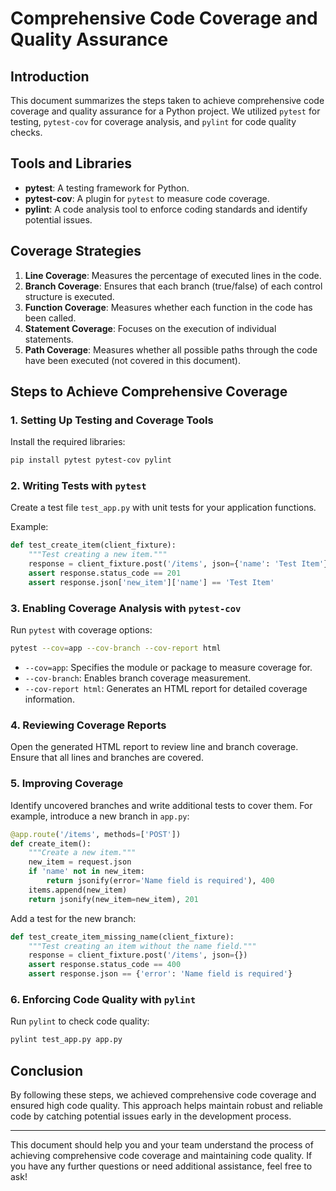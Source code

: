 
# Comprehensive Code Coverage and Quality Assurance  
   
## Introduction  
   
This document summarizes the steps taken to achieve comprehensive code coverage and quality assurance for a Python project. We utilized `pytest` for testing, `pytest-cov` for coverage analysis, and `pylint` for code quality checks.  
   
## Tools and Libraries  
   
- **pytest**: A testing framework for Python.  
- **pytest-cov**: A plugin for `pytest` to measure code coverage.  
- **pylint**: A code analysis tool to enforce coding standards and identify potential issues.  
   
## Coverage Strategies  
   
1. **Line Coverage**: Measures the percentage of executed lines in the code.  
2. **Branch Coverage**: Ensures that each branch (true/false) of each control structure is executed.  
3. **Function Coverage**: Measures whether each function in the code has been called.  
4. **Statement Coverage**: Focuses on the execution of individual statements.  
5. **Path Coverage**: Measures whether all possible paths through the code have been executed (not covered in this document).  
   
## Steps to Achieve Comprehensive Coverage  
   
### 1. Setting Up Testing and Coverage Tools  
   
Install the required libraries:  
   
```bash  
pip install pytest pytest-cov pylint  
```  
   
### 2. Writing Tests with `pytest`  
   
Create a test file `test_app.py` with unit tests for your application functions.  
   
Example:  
   
```python  
def test_create_item(client_fixture):  
    """Test creating a new item."""  
    response = client_fixture.post('/items', json={'name': 'Test Item'})  
    assert response.status_code == 201  
    assert response.json['new_item']['name'] == 'Test Item'  
```  
   
### 3. Enabling Coverage Analysis with `pytest-cov`  
   
Run `pytest` with coverage options:  
   
```bash  
pytest --cov=app --cov-branch --cov-report html  
```  
   
- `--cov=app`: Specifies the module or package to measure coverage for.  
- `--cov-branch`: Enables branch coverage measurement.  
- `--cov-report html`: Generates an HTML report for detailed coverage information.  
   
### 4. Reviewing Coverage Reports  
   
Open the generated HTML report to review line and branch coverage. Ensure that all lines and branches are covered.  
   
### 5. Improving Coverage  
   
Identify uncovered branches and write additional tests to cover them. For example, introduce a new branch in `app.py`:  
   
```python  
@app.route('/items', methods=['POST'])  
def create_item():  
    """Create a new item."""  
    new_item = request.json  
    if 'name' not in new_item:  
        return jsonify(error='Name field is required'), 400  
    items.append(new_item)  
    return jsonify(new_item=new_item), 201  
```  
   
Add a test for the new branch:  
   
```python  
def test_create_item_missing_name(client_fixture):  
    """Test creating an item without the name field."""  
    response = client_fixture.post('/items', json={})  
    assert response.status_code == 400  
    assert response.json == {'error': 'Name field is required'}  
```  
   
### 6. Enforcing Code Quality with `pylint`  
   
Run `pylint` to check code quality:  
   
```bash  
pylint test_app.py app.py  
```  

## Conclusion  
   
By following these steps, we achieved comprehensive code coverage and ensured high code quality. This approach helps maintain robust and reliable code by catching potential issues early in the development process.  
   
---  
   
This document should help you and your team understand the process of achieving comprehensive code coverage and maintaining code quality. If you have any further questions or need additional assistance, feel free to ask!  
```  